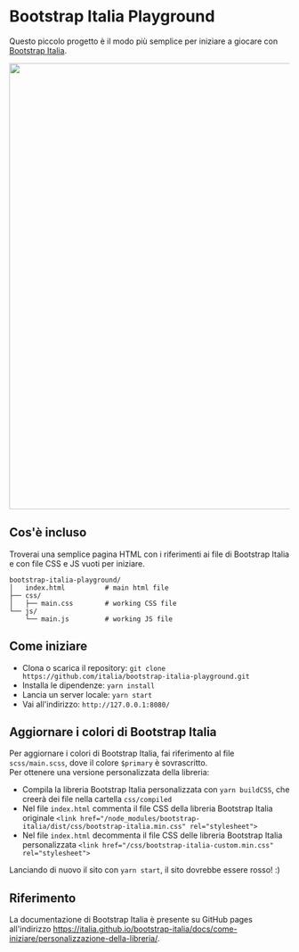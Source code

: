 # Bootstrap Italia Playground

Questo piccolo progetto è il modo più semplice per iniziare a giocare con [Bootstrap Italia](https://italia.github.io/bootstrap-italia/).

<img src="https://github.com/italia/bootstrap-italia-playground/blob/master/bootstrap-italia-playground.png" width="800"> 

## Cos'è incluso

Troverai una semplice pagina HTML con i riferimenti ai file di Bootstrap Italia e con file CSS e JS vuoti per iniziare.

```
bootstrap-italia-playground/
│   index.html          # main html file
├── css/
│   ├── main.css        # working CSS file
└── js/
    └── main.js         # working JS file
```

## Come iniziare

* Clona o scarica il repository: `git clone https://github.com/italia/bootstrap-italia-playground.git`
* Installa le dipendenze: `yarn install`
* Lancia un server locale: `yarn start`
* Vai all'indirizzo: `http://127.0.0.1:8080/`

## Aggiornare i colori di Bootstrap Italia

Per aggiornare i colori di Bootstrap Italia, fai riferimento al file `scss/main.scss`, dove il colore `$primary` è sovrascritto.  
Per ottenere una versione personalizzata della libreria:

* Compila la libreria Bootstrap Italia personalizzata con `yarn buildCSS`, che creerà dei file nella cartella `css/compiled`
* Nel file `index.html` commenta il file CSS della libreria Bootstrap Italia originale `<link href="/node_modules/bootstrap-italia/dist/css/bootstrap-italia.min.css" rel="stylesheet">`
* Nel file `index.html` decommenta il file CSS delle libreria Bootstrap Italia personalizzata `<link href="/css/bootstrap-italia-custom.min.css" rel="stylesheet">`

Lanciando di nuovo il sito con `yarn start`, il sito dovrebbe essere rosso! :)

## Riferimento

La documentazione di Bootstrap Italia è presente su GitHub pages all'indirizzo https://italia.github.io/bootstrap-italia/docs/come-iniziare/personalizzazione-della-libreria/.

